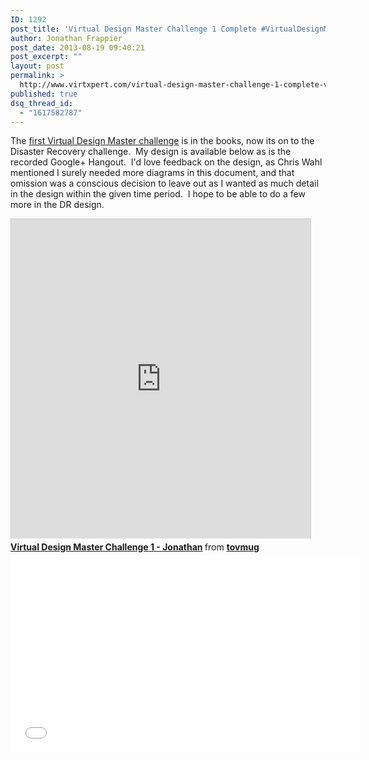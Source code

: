 ```yaml
---
ID: 1292
post_title: 'Virtual Design Master Challenge 1 Complete #VirtualDesignMaster #vDM'
author: Jonathan Frappier
post_date: 2013-08-19 09:40:21
post_excerpt: ""
layout: post
permalink: >
  http://www.virtxpert.com/virtual-design-master-challenge-1-complete-virtualdesignmaster-vdm/
published: true
dsq_thread_id:
  - "1617582787"
---
```

The <a href="http://www.virtualdesignmaster.com/virtual-design-master-episode-2-challenge-2-recording/" target="_blank">first Virtual Design Master challenge</a> is in the books, now its on to the Disaster Recovery challenge.  My design is available below as is the recorded Google+ Hangout.  I'd love feedback on the design, as Chris Wahl mentioned I surely needed more diagrams in this document, and that omission was a conscious decision to leave out as I wanted as much detail in the design within the given time period.  I hope to be able to do a few more in the DR design.

<iframe style="max-width: 479px; border: 1px solid #CCC; border-width: 1px 1px 0; margin-bottom: 5px;" src="http://www.slideshare.net/slideshow/embed_code/25327710" height="511" width="100%" allowfullscreen="" frameborder="0" marginwidth="0" marginheight="0" scrolling="no"></iframe>
<div style="margin-bottom: 5px;"><strong> <a title="Virtual Design Master Challenge 1 - Jonathan" href="https://www.slideshare.net/tovmug/jfrappier-challenge1" target="_blank">Virtual Design Master Challenge 1 - Jonathan</a> </strong> from <strong><a href="http://www.slideshare.net/tovmug" target="_blank">tovmug</a></strong></div>
<iframe src="//www.youtube.com/embed/LOBEzHAtwqo" height="315" width="560" allowfullscreen="" frameborder="0"></iframe>